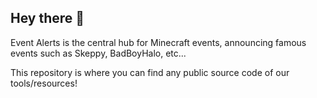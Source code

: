 ## Hey there 👋

Event Alerts is the central hub for Minecraft events, announcing famous events such as Skeppy, BadBoyHalo, etc...

This repository is where you can find any public source code of our tools/resources!
